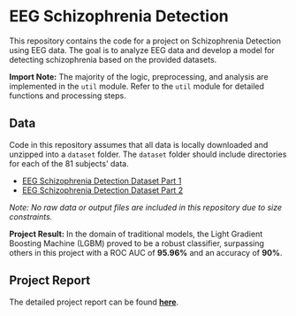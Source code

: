 # EEG Schizophrenia Detection

This repository contains the code for a project on Schizophrenia Detection using EEG data. The goal is to analyze EEG data and develop a model for detecting schizophrenia based on the provided datasets.

**Import Note:** The majority of the logic, preprocessing, and analysis are implemented in the `util` module. Refer to the `util` module for detailed functions and processing steps.

## Data
Code in this repository assumes that all data is locally downloaded and unzipped into a `dataset` folder. The `dataset` folder should include directories for each of the 81 subjects' data.

- [EEG Schizophrenia Detection Dataset Part 1](https://www.kaggle.com/datasets/broach/button-tone-sz/data)
- [EEG Schizophrenia Detection Dataset Part 2](https://www.kaggle.com/datasets/broach/buttontonesz2)

*Note: No raw data or output files are included in this repository due to size constraints.*

**Project Result:**
In the domain of traditional models, the Light Gradient Boosting Machine (LGBM) proved to be a robust classifier, surpassing others in this project with a ROC AUC of **95.96%** and an accuracy of **90%**.

## Project Report
The detailed project report can be found [**here**](https://numanwaziri.github.io/posts/eeg-schizophrenia-detection).

